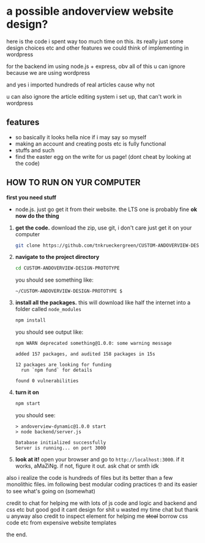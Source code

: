 # a possible andoverview website design?
here is the code i spent way too much time on this. its really just some design choices etc and other features we could think of implementing in wordpress

for the backend im using node.js + express, obv all of this u can ignore because we are using wordpress

and yes i imported hundreds of real articles cause why not

u can also ignore the article editing system i set up, that can't work in wordpress
## features
*   so basically it looks hella nice if i may say so myself
*   making an account and creating posts etc is fully functional
*   stuffs and such
*   find the easter egg on the write for us page! (dont cheat by looking at the code)
## HOW TO RUN ON YUR COMPUTER
**first you need stuff**
*   node.js. just go get it from their website. the LTS one is probably fine
**ok now do the thing**
1.  **get the code.** download the zip, use git, i don't care just get it on your computer
    ```sh
    git clone https://github.com/tnkrueckergreen/CUSTOM-ANDOVERVIEW-DESIGN-PROTOTYPE.git
    ```
2.  **navigate to the project directory**
    ```sh
    cd CUSTOM-ANDOVERVIEW-DESIGN-PROTOTYPE
    ```
    you should see something like:
    ```
    ~/CUSTOM-ANDOVERVIEW-DESIGN-PROTOTYPE $
    ```
3.  **install all the packages.** this will download like half the internet into a folder called `node_modules`
    ```sh
    npm install
    ```
    you should see output like:
    ```
    npm WARN deprecated something@1.0.0: some warning message
    
    added 157 packages, and audited 158 packages in 15s
    
    12 packages are looking for funding
      run `npm fund` for details
    
    found 0 vulnerabilities
    ```
4.  **turn it on**
    ```sh
    npm start
    ```
    you should see:
    ```
    > andoverview-dynamic@1.0.0 start
    > node backend/server.js
    
    Database initialized successfully
    Server is running... on port 3000
    ```
5.  **look at it!** open your browser and go to `http://localhost:3000`. if it works, aMaZiNg. if not, figure it out. ask chat or smth idk

also i realize the code is hundreds of files but its better than a few monolithic files. im following best modular coding practices 🤓 and its easier to see what's going on (somewhat)

credit to chat for helping me with lots of js code and logic and backend and css etc but good god it cant design for shit u wasted my time chat but thank u anyway
also credit to inspect element for helping me ~~steal~~ borrow css code etc from expensive website templates

the end.

